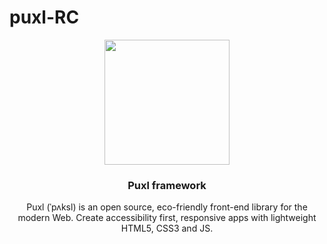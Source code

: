 # puxl-RC
<p align="center">
  <a href="https://puxl.io/">
    <img src="http://puxl.io/wp-content/uploads/2018/08/PUXL-logo.png" alt="" width=200 height=200>
  </a>

  <h3 align="center">Puxl framework</h3>

  <p align="center">
   Puxl (ˈpʌksl) is an open source, eco-friendly front-end library for the modern Web. Create accessibility first, responsive apps with lightweight HTML5, CSS3 and JS. 
